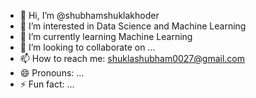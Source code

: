 - 👋 Hi, I’m @shubhamshuklakhoder
- 👀 I’m interested in Data Science and Machine Learning
- 🌱 I’m currently learning Machine Learning
- 💞️ I’m looking to collaborate on ...
- 📫 How to reach me: shuklashubham0027@gmail.com
- 😄 Pronouns: ...
- ⚡ Fun fact: ...

<!---
shubhamshuklakhoder/shubhamshuklakhoder is a ✨ special ✨ repository because its `README.md` (this file) appears on your GitHub profile.
You can click the Preview link to take a look at your changes.
--->
